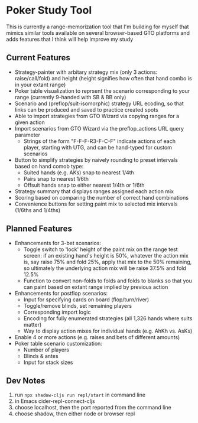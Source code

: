 # Poker Study Tool
This is currently a range-memorization tool that I'm building for myself that mimics similar tools available on several browser-based GTO platforms and adds features that I think will help improve my study

## Current Features
* Strategy-painter with arbitary strategy mix (only 3 actions: raise/call/fold) and height (height signifies how often that hand combo is in your extant range)
* Poker table visualization to reprsent the scenario corresponding to your range (currently 9-handed with SB & BB only)
* Scenario and (preflop/suit-isomorphic) strategy URL ecoding, so that links can be produced and saved to practice created spots
* Able to import strategies from GTO Wizard via copying ranges for a given action
* Import scenarios from GTO Wizard via the preflop_actions URL query parameter
  - Strings of the form "F-F-F-R3-F-C-F" indicate actions of each player, starting with UTG, and can be hand-typed for custom scenarios
* Button to simplify strategies by naively rounding to preset intervals based on hand comob type:
  - Suited hands (e.g. AKs) snap to nearest 1/4th
  - Pairs snap to nearest 1/6th
  - Offsuit hands snap to either nearest 1/4th or 1/6th
* Strategy summary that displays ranges assigned each action mix
* Scoring based on comparing the number of correct hand combinations
* Convenience buttons for setting paint mix to selected mix intervals (1/6ths and 1/4ths)

## Planned Features
* Enhancements for 3-bet scenarios:
  - Toggle switch to 'lock' height of the paint mix on the range test screen: if an existing hand's height is 50%, whatever the action mix is, say raise 75% and fold 25%, apply that mix to the 50% remaining, so ultimately the underlying action mix will be raise 37.5% and fold 12.5%
  - Function to convert non-folds to folds and folds to blanks so that you can paint based on extant range implied by previous action
* Enhancements for postflop scenarios:
  - Input for specifying cards on board (flop/turn/river)
  - Toggle/remove blinds, set remaining players
  - Corresponding import logic
  - Encoding for fully enumerated strategies (all 1,326 hands where suits matter)
  - Way to display action mixes for individual hands (e.g. AhKh vs. AsKs)
* Enable 4 or more actions (e.g. raises and bets of different amounts)
* Poker table scenario customization:
  - Number of players
  - Blinds & antes
  - Input for stack sizes

## Dev Notes
1. run `npx shadow-cljs run repl/start` in command line
2. in Emacs cider-repl-connect-cljs
3. choose localhost, then the port reported from the command line
4. choose shadow, then either node or browser repl
